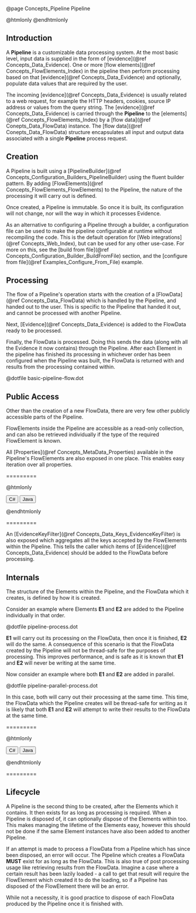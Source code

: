 @page Concepts_Pipeline Pipeline

@htmlonly <script type="text/javascript" src="examplegrabber.js"></script> @endhtmlonly


## Introduction

A **Pipeline** is a customizable data processing system. At the most basic level, input data is 
supplied in the form of [evidence](@ref Concepts_Data_Evidence). 
One or more [flow elements](@ref Concepts_FlowElements_Index) in the pipeline then perform processing 
based on that [evidence](@ref Concepts_Data_Evidence) and optionally, populate data values that 
are required by the user.

The incoming [evidence](@ref Concepts_Data_Evidence) is usually related to a web request, for example 
the HTTP headers, cookies, source IP address or values from the query string.
The [evidence](@ref Concepts_Data_Evidence) is carried through the **Pipeline** to the 
[elements](@ref Concepts_FlowElements_Index) by a [flow data](@ref Conepts_Data_FlowData) instance. 
The [flow data](@ref Conepts_Data_FlowData) structure encapsulates all input and output data associated 
with a single **Pipeline** process request.


## Creation

A Pipeline is built using a [PipelineBuilder](@ref Concepts_Configuration_Builders_PipelineBuilder)
using the fluent builder pattern. By adding [FlowElements](@ref Concepts_FlowElements_FlowElements)
to the Pipeline, the nature of the processing it will carry out is defined.

Once created, a Pipeline is immutable. So once it is built, its configuration will not change, nor
will the way in which it processes Evidence.

As an alternative to configuring a Pipeline through a builder, a configuration file can be used to make 
the pipeline configurable at runtime without recompiling the code. This is the default operation for 
[Web integrations](@ref Concepts_Web_Index), but can be used for any other use-case. 
For more on this, see the [build from file](@ref Concepts_Configuration_Builder_BuildFromFile) section, 
and the [configure from file](@ref Examples_Configure_From_File) example.


## Processing

The flow of a Pipeline's operation starts with the creation of a [FlowData](@ref Concepts_Data_FlowData)
which is handled by the Pipeline, and handed out to the user. This is specific to the Pipeline
that handed it out, and cannot be processed with another Pipeline.

Next, [Evidence](@ref Concepts_Data_Evidence) is added to the FlowData ready to be processed.

Finally, the FlowData is processed. Doing this sends the data (along with all the Evidence it
now contains) through the Pipeline. After each Element in the pipeline has finished its processing in
whichever order has been configured when the Pipeline was built, the FlowData is returned with and
results from the processing contained within.


@dotfile basic-pipeline-flow.dot

## Public Access

Other than the creation of a new FlowData, there are very few other publicly accessible parts
of the Pipeline.

FlowElements inside the Pipeline are accessible as a read-only collection, and can also be retrieved
individually if the type of the required FlowElement is known.

All [Properties](@ref Concepts_MetaData_Properties) available in the Pipeline's FlowElements are also
exposed in one place. This enables easy iteration over all properties.

=========

@htmlonly

<button class="b-btn b-btn--secondary iterPropertiesBtn" onclick="grabSnippet(this, 'pipeline-dotnet', '_snippets.html', 'iter-properties', 'iterPropertiesBtn', 'iter-properties-eg')">C#</button>
<button class="b-btn b-btn--secondary iterPropertiesBtn" onclick="grabSnippet(this, 'pipeline-java', '_snippets.html', 'iter-properties', 'iterPropertiesBtn', 'iter-properties-eg')">Java</button>
<div id="iter-properties-eg"></div>

@endhtmlonly

=========

An [EvidenceKeyFilter](@ref Concepts_Data_Keys_EvidenceKeyFilter) is also exposed which aggregates
all the keys accepted by the FlowElements within the Pipeline. This tells the caller which items
of [Evidence](@ref Concepts_Data_Evidence) should be added to the FlowData before processing.


## Internals

The structure of the Elements within the Pipeline, and the FlowData which it creates, is defined
by how it is created.

Consider an example where Elements **E1** and **E2** are added to the Pipeline individually in that
order.

@dotfile pipeline-process.dot

**E1** will carry out its processing on the FlowData, then once it is finished, **E2** will
do the same. A consequence of this scenario is that the FlowData created by the Pipeline will not be
thread-safe for the purposes of processing. This improves performance, and is safe as it is known
that **E1** and **E2** will never be writing at the same time.

Now consider an example where both **E1** and **E2** are added in parallel.

@dotfile pipeline-parallel-process.dot

In this case, both will carry out their processing at the same time. This time, the FlowData
which the Pipeline creates will be thread-safe for writing as it is likely that both **E1** and
**E2** will attempt to write their results to the FlowData at the same time.

=========

@htmlonly

<button class="b-btn b-btn--secondary configBtn" onclick="grabSnippet(this, 'pipeline-dotnet', '_snippets.html', 'build-pipeline-cs', 'configBtn', 'config-eg')">C#</button>
<button class="b-btn b-btn--secondary configBtn" onclick="grabSnippet(this, 'pipeline-java', '_snippets.html', 'build-pipeline-java', 'configBtn', 'config-eg')">Java</button>
<div id="config-eg"></div>

@endhtmlonly

=========


## Lifecycle

A Pipeline is the second thing to be created, after the Elements which it contains. It then exists for
as long as processing is required. When a Pipeline is disposed of, it can optionally dispose
of the Elements within too. This makes managing the lifetime of the Elements easy, however this
should not be done if the same Element instances have also been added to another Pipeline.

If an attempt is made to process a FlowData from a Pipeline which has since been disposed, an error
will occur. The Pipeline which creates a FlowData **MUST** exist for as long as the FlowData. This
is also true of post processing usage like retrieving results from the FlowData. Imagine a case
where a certain result has been lazily loaded - a call to get that result will require the FlowElement
which created it to do the loading, so if a Pipeline has disposed of the FlowElement there will be an error.

While not a necessity, it is good practice to dispose of each FlowData produced by the Pipeline once
it is finished with.
